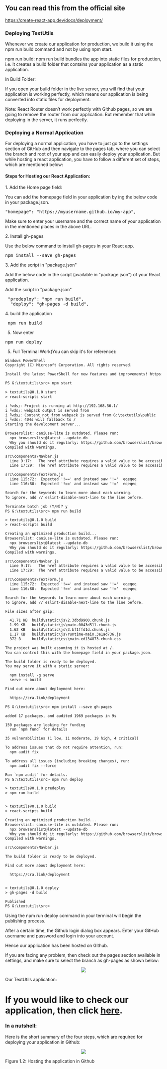 
## You can read this from the official site

https://create-react-app.dev/docs/deployment/

<h3><strong>Deploying TextUtils</strong></h3>


<p>
Whenever we create our application for production, we build it using the npm run build command and not by using npm start.
</p>
<p>
npm run build: npm run build bundles the app into static files for production, i.e. it creates a build folder that contains your application as a static application.
</p>
<p>
In Build Folder:
</p>
<p>
If you open your build folder in the live server, you will find that your application is working perfectly, which means our application is being converted into static files for deployment.
</p>
<p>
Note: React Router doesn’t work perfectly with Github pages, so we are going to remove the router from our application. But remember that while deploying in the server, it runs perfectly.
</p>
<h3><strong>Deploying a Normal Application</strong></h3>


<p>
For deploying a normal application, you have to just go to the settings section of GitHub and then navigate to the pages tab, where you can select the branch and root of your app and can easily deploy your application. But while hosting a react application, you have to follow a different set of steps, which are mentioned below:
</p>
<h4><strong>Steps for Hosting our React Application:</strong></h4>


<p>
1. Add the Home page field:
</p>
<p>
You can add the homepage field in your application by ing the below code in your package.json.
</p>



<pre class="prettyprint">"homepage": "https://myusername.github.io/my-app",
</pre>


<p>
Make sure to enter your username and the correct name of your application in the mentioned places in the above URL.
</p>
<p>
2. Install gh-pages
</p>
<p>
Use the below command to install gh-pages in your React app.
</p>



<pre class="prettyprint">npm install --save gh-pages
</pre>


<p>
3. Add the script in "package.json"
</p>
<p>
Add the below code in the script (available in "package.json") of your React application.
</p>

<p> Add the script in "package.json"
</p>

<pre class="prettyprint"> "predeploy": "npm run build",
  "deploy": "gh-pages -d build",
</pre>

<p>
4. build the application
</p>


<pre class="prettyprint"> npm run build
</pre>

5. Now enter 

<pre class="prettyprint">
npm run deploy
</pre>
<p>

5. Full Terminal Work(You can skip it's for reference):

```html
Windows PowerShell
Copyright (C) Microsoft Corporation. All rights reserved.

Install the latest PowerShell for new features and improvements! https://aka.ms/PSWindows

PS G:\textutils\src> npm start

> textutils@0.1.0 start
> react-scripts start

i ｢wds｣: Project is running at http://192.168.56.1/
i ｢wds｣: webpack output is served from 
i ｢wds｣: Content not from webpack is served from G:\textutils\public
i ｢wds｣: 404s will fallback to /
Starting the development server...

Browserslist: caniuse-lite is outdated. Please run:
  npx browserslist@latest --update-db
  Why you should do it regularly: https://github.com/browserslist/browserslist#browsers-data-updating
Compiled with warnings.

src\components\Navbar.js
  Line 9:17:   The href attribute requires a valid value to be accessible. Provide a valid, navigable address as the href value. If you cannot provide a valid href, but still need the element to resemble a link, use a button and change it with appropriate styles. Learn more: https://github.com/evcohen/eslint-plugin-jsx-a11y/blob/master/docs/rules/anchor-is-valid.md  jsx-a11y/anchor-is-valid
  Line 17:29:  The href attribute requires a valid value to be accessible. Provide a valid, navigable address as the href value. If you cannot provide a valid href, but still need the element to resemble a link, use a button and change it with appropriate styles. Learn more: https://github.com/evcohen/eslint-plugin-jsx-a11y/blob/master/docs/rules/anchor-is-valid.md  jsx-a11y/anchor-is-valid

src\components\TextForm.js
  Line 115:72:  Expected '!==' and instead saw '!='  eqeqeq
  Line 116:80:  Expected '!==' and instead saw '!='  eqeqeq

Search for the keywords to learn more about each warning.
To ignore, add // eslint-disable-next-line to the line before.

Terminate batch job (Y/N)? y
PS G:\textutils\src> npm run build 

> textutils@0.1.0 build
> react-scripts build

Creating an optimized production build...
Browserslist: caniuse-lite is outdated. Please run:
  npx browserslist@latest --update-db
  Why you should do it regularly: https://github.com/browserslist/browserslist#browsers-data-updating
Compiled with warnings.

src\components\Navbar.js
  Line 9:17:   The href attribute requires a valid value to be accessible. Provide a valid, navigable address as the href value. If you cannot provide a valid href, but still need the element to resemble a link, use a button and change it with appropriate styles. Learn more: https://github.com/evcohen/eslint-plugin-jsx-a11y/blob/master/docs/rules/anchor-is-valid.md  jsx-a11y/anchor-is-valid
  Line 17:29:  The href attribute requires a valid value to be accessible. Provide a valid, navigable address as the href value. If you cannot provide a valid href, but still need the element to resemble a link, use a button and change it with appropriate styles. Learn more: https://github.com/evcohen/eslint-plugin-jsx-a11y/blob/master/docs/rules/anchor-is-valid.md  jsx-a11y/anchor-is-valid

src\components\TextForm.js
  Line 115:72:  Expected '!==' and instead saw '!='  eqeqeq
  Line 116:80:  Expected '!==' and instead saw '!='  eqeqeq

Search for the keywords to learn more about each warning.
To ignore, add // eslint-disable-next-line to the line before.

File sizes after gzip:

  41.71 KB  build\static\js\2.3dbd9900.chunk.js
  1.99 KB   build\static\js\main.0043d511.chunk.js
  1.62 KB   build\static\js\3.bf1ffd1d.chunk.js
  1.17 KB   build\static\js\runtime-main.3e1ad736.js
  372 B     build\static\css\main.ed134873.chunk.css

The project was built assuming it is hosted at /.
You can control this with the homepage field in your package.json.

The build folder is ready to be deployed.
You may serve it with a static server:

  npm install -g serve
  serve -s build

Find out more about deployment here:

  https://cra.link/deployment

PS G:\textutils\src> npm install --save gh-pages

added 17 packages, and audited 1969 packages in 9s

150 packages are looking for funding
  run `npm fund` for details

35 vulnerabilities (1 low, 11 moderate, 19 high, 4 critical)

To address issues that do not require attention, run:
  npm audit fix

To address all issues (including breaking changes), run:
  npm audit fix --force

Run `npm audit` for details.
PS G:\textutils\src> npm run deploy

> textutils@0.1.0 predeploy
> npm run build


> textutils@0.1.0 build
> react-scripts build

Creating an optimized production build...
Browserslist: caniuse-lite is outdated. Please run:
  npx browserslist@latest --update-db
  Why you should do it regularly: https://github.com/browserslist/browserslist#browsers-data-updating
Compiled with warnings.

src\components\Navbar.js

The build folder is ready to be deployed.

Find out more about deployment here:

  https://cra.link/deployment


> textutils@0.1.0 deploy
> gh-pages -d build

Published
PS G:\textutils\src>

```


Using the npm run deploy command in your terminal will begin the publishing process.
</p>
<p>
After a certain time, the Github login dialog box appears. Enter your GitHub username and password and login into your account.
</p>
<p>
Hence our application has been hosted on Github.
</p>
<p>
If you are facing any problem, then check out the pages section available in settings, and make sure to select the branch as gh-pages as shown below:
</p>
<p align="center">
        <img src="https://github.com/Subham-Maity/react-js-bootcamp/blob/master/14.Building%20+%20Hosting%20React%20App%20For%20free%20on%20Github%20Pages/image(ignore)/1.png?raw=true "/>
        </p>

<p>
Our TextUtils application:
</p>

# If you would like to check our application, then click <a href="https://subham-maity.github.io/textutils/">here</a>.

<h3><strong>In a nutshell:</strong></h3>


<p>
Here is the short summary of the four steps, which are required for deploying your application in Github:
</p>
<p>
<p align="center">
        <img src="https://github.com/Subham-Maity/react-js-bootcamp/blob/master/14.Building%20+%20Hosting%20React%20App%20For%20free%20on%20Github%20Pages/image(ignore)/2.png?raw=true "/>
        </p>
Figure 1.2: Hosting the application in Github
</p>

